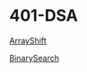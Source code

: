 # 401-DSA
[ArrayShift](./array-shift/ArrayShift.sln)

[BinarySearch](./BinarySearch/BinarySearch.sln)
